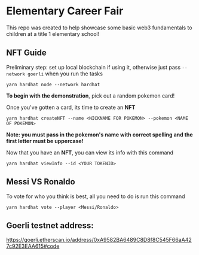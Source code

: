 # Elementary Career Fair

This repo was created to help showcase some basic web3 fundamentals to children at a title 1 elementary school!

## NFT Guide

Preliminary step: set up local blockchain if using it, otherwise just pass `--network goerli` when you run the tasks

```
yarn hardhat node --network hardhat
```

**To begin with the demonstration**, pick out a random pokemon card!

Once you've gotten a card, its time to create an **NFT**

```
yarn hardhat createNFT --name <NICKNAME FOR POKEMON> --pokemon <NAME OF POKEMON>
```

**Note: you must pass in the pokemon's name with correct spelling and the first letter must be uppercase!**

Now that you have an **NFT**, you can view its info with this command

```
yarn hardhat viewInfo --id <YOUR TOKENID>
```

## Messi VS Ronaldo

To vote for who you think is best, all you need to do is run this command

```
yarn hardhat vote --player <Messi/Ronaldo>
```

## Goerli testnet address:

https://goerli.etherscan.io/address/0xA9582BA6489C8D8f8C545F66aA427c92E3EAA615#code

